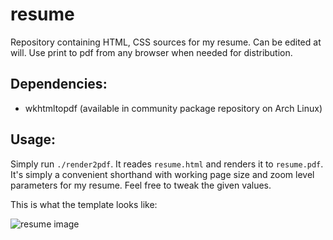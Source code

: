 # resume

Repository containing HTML, CSS sources for my resume. Can be edited at will.
Use print to pdf from any browser when needed for distribution.

## Dependencies:

- wkhtmltopdf (available in community package repository on Arch Linux)

## Usage:

Simply run `./render2pdf`. It reades `resume.html` and renders it to `resume.pdf`.
It's simply a convenient shorthand with working page size and zoom level parameters
for my resume. Feel free to tweak the given values.

This is what the template looks like:

![resume image](https://github.com/arindas/resume/blob/master/assets/resume.jpg)
